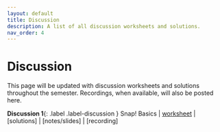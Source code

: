 ```yaml
---
layout: default
title: Discussion
description: A list of all discussion worksheets and solutions.
nav_order: 4
---
```


# Discussion

This page will be updated with discussion worksheets and solutions throughout the semester. Recordings, when available, will also be posted here.

**Discussion 1**{: .label .label-discussion } Snap! Basics | [worksheet](https://drive.google.com/file/d/1FYqoSXdRHBbi2fAHnQUgLg820ZAxQQ76/view?usp=sharing) | [solutions] | [notes/slides] | [recording]